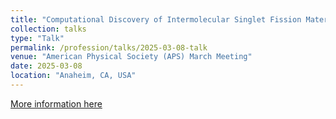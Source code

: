 ```yaml
---
title: "Computational Discovery of Intermolecular Singlet Fission Materials Using Many-Body Perturbation Theory"
collection: talks
type: "Talk"
permalink: /profession/talks/2025-03-08-talk
venue: "American Physical Society (APS) March Meeting"
date: 2025-03-08
location: "Anaheim, CA, USA"
---
```


[More information here](https://summit.aps.org/events/MAR-F47/5)